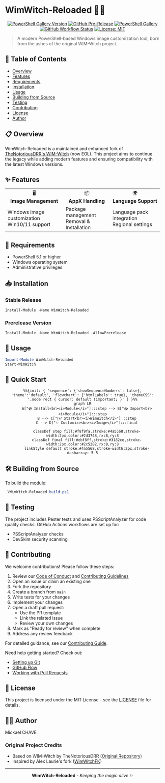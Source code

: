 # WimWitch-Reloaded 🧙‍♂️

<div align="center">

[![PowerShell Gallery Version](https://img.shields.io/powershellgallery/v/WimWitch-Reloaded?style=flat-square&label=Release&color=blue)](https://www.powershellgallery.com/packages/WimWitch-Reloaded)
[![GitHub Pre-Release](https://img.shields.io/github/v/release/mchave3/WimWitch-Reloaded?include_prereleases&style=flat-square&label=Pre-Release&color=orange)](https://github.com/mchave3/WimWitch-Reloaded/releases)
[![PowerShell Gallery](https://img.shields.io/powershellgallery/dt/WimWitch-Reloaded?style=flat-square&color=green&label=Downloads)](https://www.powershellgallery.com/packages/WimWitch-Reloaded)
[![GitHub Workflow Status](https://img.shields.io/github/actions/workflow/status/mchave3/WimWitch-Reloaded/Nightly-Run.yml?style=flat-square&label=Build)](https://github.com/mchave3/WimWitch-Reloaded/actions)
[![License: MIT](https://img.shields.io/badge/License-MIT-blue.svg?style=flat-square)](LICENSE)

</div>

> A modern PowerShell-based Windows image customization tool, born from the ashes of the original WIM-Witch project.

<!--
<div align="center">
    <img src="docs/assets/logo.png" alt="WimWitch-Reloaded Logo" width="200"/>
</div>
-->

## 📑 Table of Contents
- [Overview](#-overview)
- [Features](#-features)
- [Requirements](#-requirements)
- [Installation](#-installation)
- [Usage](#-usage)
- [Building from Source](#️-building-from-source)
- [Testing](#-testing)
- [Contributing](#-contributing)
- [License](#-license)
- [Author](#-author)

## 📋 Overview

WimWitch-Reloaded is a maintained and enhanced fork of [TheNotoriousDRR's WIM-Witch](https://github.com/thenotoriousdrr/WIM-Witch) (now EOL). This project aims to continue the legacy while adding modern features and ensuring compatibility with the latest Windows versions.

## ✨ Features

<div align="center">
  <table>
    <tr>
      <td align="center">🖥️<br><b>Image Management</b></td>
      <td align="center">📦<br><b>AppX Handling</b></td>
      <td align="center">🌍<br><b>Language Support</b></td>
    </tr>
    <tr>
      <td>Windows image customization<br>Win10/11 support</td>
      <td>Package management<br>Removal & Installation</td>
      <td>Language pack integration<br>Regional settings</td>
    </tr>
  </table>
</div>

## 🔧 Requirements

- PowerShell 5.1 or higher
- Windows operating system
- Administrative privileges

## 📥 Installation

### Stable Release
```powershell
Install-Module -Name WimWitch-Reloaded
```

### Prerelease Version
```powershell
Install-Module -Name WimWitch-Reloaded -AllowPrerelease
```

## 🚀 Usage

```powershell
Import-Module WimWitch-Reloaded
Start-WimWitch
```

## 🎯 Quick Start

<div align="center">

```mermaid
%%{init: { 'sequence': {'showSequenceNumbers': false}, 'theme':'default', 'flowchart': {'htmlLabels': true}, 'themeCSS': '.node rect { cursor: default !important; }' } }%%
graph LR
    A["💿 Install<br><i>Module</i>"]:::step --> B["📥 Import<br><i>Module</i>"]:::step
    B --> C["🧙‍♂️ Start<br><i>WimWitch</i>"]:::step
    C --> D["✨ Customize<br><i>Image</i>"]:::final
    
    classDef step fill:#f8f9fa,stroke:#4a5568,stroke-width:2px,color:#2d3748,rx:8,ry:8
    classDef final fill:#ebf8ff,stroke:#3182ce,stroke-width:2px,color:#2c5282,rx:8,ry:8
    linkStyle default stroke:#4a5568,stroke-width:2px,stroke-dasharray: 5 5
```

</div>

## 🛠️ Building from Source

To build the module:

```powershell
.\WimWitch-Reloaded.build.ps1
```

## 🧪 Testing

The project includes Pester tests and uses PSScriptAnalyzer for code quality checks. GitHub Actions workflows are set up for:
- PSScriptAnalyzer checks
- DevSkim security scanning

## 👥 Contributing

We welcome contributions! Please follow these steps:

1. Review our [Code of Conduct](.github/CODE_OF_CONDUCT.md) and [Contributing Guidelines](.github/CONTRIBUTING.md)
2. Open an issue or claim an existing one
3. Fork the repository
4. Create a branch from `main`
5. Write tests for your changes
6. Implement your changes
7. Open a draft pull request:
   - Use the PR template
   - Link the related issue
   - Review your own changes
8. Mark as "Ready for review" when complete
9. Address any review feedback

For detailed guidance, see our [Contributing Guide](.github/CONTRIBUTING.md).

Need help getting started? Check out:
- [Setting up Git](https://docs.github.com/get-started/quickstart/set-up-git)
- [GitHub Flow](https://docs.github.com/get-started/quickstart/github-flow)
- [Working with Pull Requests](https://docs.github.com/github/collaborating-with-pull-requests)

## 📄 License

This project is licensed under the MIT License - see the [LICENSE](LICENSE) file for details.

## 👨‍💻 Author

Mickaël CHAVE

### Original Project Credits
- Based on WIM-Witch by TheNotoriousDRR ([Original Repository](https://github.com/thenotoriousdrr/WIM-Witch))
- Inspired by Alex Laurie's fork ([WimWitchFK](https://github.com/alaurie/WimWitchFK))

---

<div align="center">

**WimWitch-Reloaded** - _Keeping the magic alive_ ✨
</div>